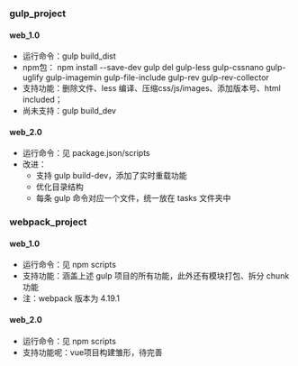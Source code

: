 ### gulp_project
#### web_1.0
- 运行命令：gulp build_dist
- npm包： npm install --save-dev gulp del gulp-less gulp-cssnano gulp-uglify gulp-imagemin gulp-file-include
gulp-rev gulp-rev-collector
- 支持功能：删除文件、less 编译、压缩css/js/images、添加版本号、html included；
- 尚未支持：gulp build_dev

#### web_2.0
- 运行命令：见 package.json/scripts
- 改进：
   - 支持 gulp build-dev，添加了实时重载功能
   - 优化目录结构
   - 每条 gulp 命令对应一个文件，统一放在 tasks 文件夹中
   
### webpack_project
#### web_1.0
- 运行命令：见 npm scripts
- 支持功能：涵盖上述 gulp 项目的所有功能，此外还有模块打包、拆分 chunk 功能
- 注：webpack 版本为 4.19.1

#### web_2.0
- 运行命令：见 npm scripts
- 支持功能呢：vue项目构建雏形，待完善